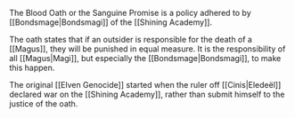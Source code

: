 The Blood Oath or the Sanguine Promise is a policy adhered to by [[Bondsmage|Bondsmagi]] of the [[Shining Academy]].

The oath states that if an outsider is responsible for the death of a [[Magus]], they will be punished in equal measure. It is the responsibility of all [[Magus|Magi]], but especially the [[Bondsmage|Bondsmagi]], to make this happen.

The original [[Elven Genocide]] started when the ruler off [[Cinis|Eledeël]] declared war on the [[Shining Academy]], rather than submit himself to the justice of the oath.